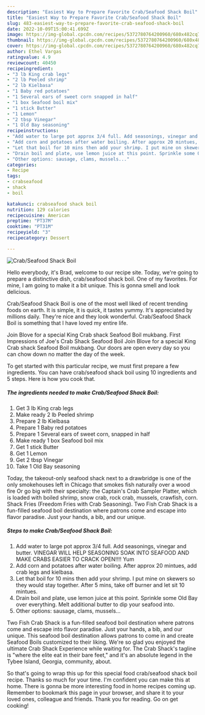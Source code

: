 ```yaml
---
description: "Easiest Way to Prepare Favorite Crab/Seafood Shack Boil"
title: "Easiest Way to Prepare Favorite Crab/Seafood Shack Boil"
slug: 483-easiest-way-to-prepare-favorite-crab-seafood-shack-boil
date: 2022-10-09T15:00:41.699Z
image: https://img-global.cpcdn.com/recipes/5372780764200960/680x482cq70/crabseafood-shack-boil-recipe-main-photo.jpg
thumbnail: https://img-global.cpcdn.com/recipes/5372780764200960/680x482cq70/crabseafood-shack-boil-recipe-main-photo.jpg
cover: https://img-global.cpcdn.com/recipes/5372780764200960/680x482cq70/crabseafood-shack-boil-recipe-main-photo.jpg
author: Ethel Vargas
ratingvalue: 4.9
reviewcount: 40450
recipeingredient:
- "3 lb King crab legs"
- "2 lb Peeled shrimp"
- "2 lb Kielbasa"
- "1 Baby red potatoes"
- "1 Several ears of sweet corn snapped in half"
- "1 box Seafood boil mix"
- "1 stick Butter"
- "1 Lemon"
- "2 tbsp Vinegar"
- "1 Old Bay seasoning"
recipeinstructions:
- "Add water to large pot approx 3/4 full. Add seasonings, vinegar and butter. VINEGAR WILL HELP SEASONING SOAK INTO SEAFOOD AND MAKE CRABS EASIER TO CRACK OPEN!!!! Yum"
- "Add corn and potatoes after water boiling. After approx 20 mintues, add crab legs and kielbasa."
- "Let that boil for 10 mins then add your shrimp. I put mine on skewers so they would stay together. After 5 mins, take off burner and let sit 10 mintues."
- "Drain boil and plate, use lemon juice at this point. Sprinkle some Old Bay over everything. Melt additional butter to dip your seafood into."
- "Other options: sausage, clams, mussels..."
categories:
- Recipe
tags:
- crabseafood
- shack
- boil

katakunci: crabseafood shack boil 
nutrition: 129 calories
recipecuisine: American
preptime: "PT37M"
cooktime: "PT31M"
recipeyield: "3"
recipecategory: Dessert

---
```



![Crab/Seafood Shack Boil](https://img-global.cpcdn.com/recipes/5372780764200960/680x482cq70/crabseafood-shack-boil-recipe-main-photo.jpg)

Hello everybody, it's Brad, welcome to our recipe site. Today, we're going to prepare a distinctive dish, crab/seafood shack boil. One of my favorites. For mine, I am going to make it a bit unique. This is gonna smell and look delicious.

Crab/Seafood Shack Boil is one of the most well liked of recent trending foods on earth. It is simple, it is quick, it tastes yummy. It's appreciated by millions daily. They're nice and they look wonderful. Crab/Seafood Shack Boil is something that I have loved my entire life.

Join Blove for a special King Crab shack Seafood Boil mukbang. First Impressions of Joe&#39;s Crab Shack Seafood Boil Join Blove for a special King Crab shack Seafood Boil mukbang. Our doors are open every day so you can chow down no matter the day of the week.


To get started with this particular recipe, we must first prepare a few ingredients. You can have crab/seafood shack boil using 10 ingredients and 5 steps. Here is how you cook that.

<!--inarticleads1-->

##### The ingredients needed to make Crab/Seafood Shack Boil:

1. Get 3 lb King crab legs
1. Make ready 2 lb Peeled shrimp
1. Prepare 2 lb Kielbasa
1. Prepare 1 Baby red potatoes
1. Prepare 1 Several ears of sweet corn, snapped in half
1. Make ready 1 box Seafood boil mix
1. Get 1 stick Butter
1. Get 1 Lemon
1. Get 2 tbsp Vinegar
1. Take 1 Old Bay seasoning


Today, the takeout-only seafood shack next to a drawbridge is one of the only smokehouses left in Chicago that smokes fish naturally over a wood fire Or go big with their specialty: the Captain&#39;s Crab Sampler Platter, which is loaded with boiled shrimp, snow crab, rock crab, mussels, crawfish, corn. Shack Fries (Freedom Fries with Crab Seasoning). Two Fish Crab Shack is a fun-filled seafood boil destination where patrons come and escape into flavor paradise. Just your hands, a bib, and our unique. 

<!--inarticleads2-->

##### Steps to make Crab/Seafood Shack Boil:

1. Add water to large pot approx 3/4 full. Add seasonings, vinegar and butter. VINEGAR WILL HELP SEASONING SOAK INTO SEAFOOD AND MAKE CRABS EASIER TO CRACK OPEN!!!! Yum
1. Add corn and potatoes after water boiling. After approx 20 mintues, add crab legs and kielbasa.
1. Let that boil for 10 mins then add your shrimp. I put mine on skewers so they would stay together. After 5 mins, take off burner and let sit 10 mintues.
1. Drain boil and plate, use lemon juice at this point. Sprinkle some Old Bay over everything. Melt additional butter to dip your seafood into.
1. Other options: sausage, clams, mussels...


Two Fish Crab Shack is a fun-filled seafood boil destination where patrons come and escape into flavor paradise. Just your hands, a bib, and our unique. This seafood boil destination allows patrons to come in and create Seafood Boils customized to their liking. We&#39;re so glad you enjoyed the ultimate Crab Shack Experience while waiting for. The Crab Shack&#39;s tagline is &#34;where the elite eat in their bare feet,&#34; and it&#39;s an absolute legend in the Tybee Island, Georgia, community, about. 

So that's going to wrap this up for this special food crab/seafood shack boil recipe. Thanks so much for your time. I'm confident you can make this at home. There is gonna be more interesting food in home recipes coming up. Remember to bookmark this page in your browser, and share it to your loved ones, colleague and friends. Thank you for reading. Go on get cooking!
